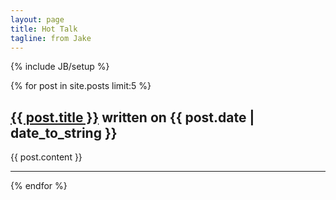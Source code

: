 ```yaml
---
layout: page
title: Hot Talk
tagline: from Jake
---
```

{% include JB/setup %}

<div class="post">
  {% for post in site.posts limit:5 %}
    <h2><a href="{{ BASE_PATH }}{{ post.url }}">{{ post.title }}</a> written on {{ post.date | date_to_string }}</h2>
    {{ post.content }}    
    <hr />
  {% endfor %}
</div>
